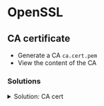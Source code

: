 # OpenSSL

##  CA certificate

* Generate a CA `ca.cert.pem`
* View the content of the CA

### Solutions

<details><summary>Solution: CA cert</summary>

```shell
# Generate a CA cert
openssl req -new -x509 -days 365 -key ca.key -out ca.cert.pem

# View content
openssl x509 -noout -text -in ca.cert.pem
```
</details>

